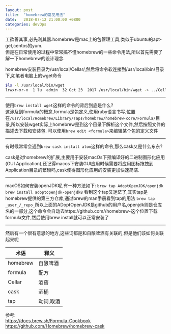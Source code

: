 ```yaml
---
layout: post
title:  "homebrew的常见用法"
date:   2018-07-12 21:00:00 +0800
categories: devOps
---
```


工欲善其事,必先利其器.homebrew是mac上的包管理工具,类似于ubuntu的apt-get,centos的yum.  
但是在日常使用的过程中常常搞不懂homebrew的一些命令用法,所以首先需要了解一下homebrew的设计理念.

homebrew安装目录为/usr/local/Cellar/,然后将命令软连接到/usr/local/bin/目录下,如笔者电脑上的wget命令

```sh
$ls -l /usr/local/bin/wget
lrwxr-xr-x  1 lu  admin  32 Oct 23  2017 /usr/local/bin/wget -> ../Cellar/wget/1.19.1_1/bin/wget
```

---

使用`brew install wget`这样的命令的背后到底是什么?  
这涉及到formula的概念,formula是包定义,使用ruby语言书写,位置在`/usr/local/Homebrew/Library/Taps/homebrew/homebrew-core/Formula/`目录,所以安装wget实际上homebrew是到这个目录下解析这个文件,然后按照文件的描述去下载和安装包.
可以使用`brew edit <formula>`来编辑某个包的定义文件

---

有时候常常会遇到`brew cask install atom`这样的命令,那么cask又是什么东东?

cask是对homebrew的扩展,主要用于安装macOs下预编译好的二进制图形化应用(GUI Application),还记得macos下安装GUI应用时候需要将应用图标拖拽到Application目录的繁琐吗,cask使得图形化应用的安装更加快速简洁.

---

macOS如何安装openJDK呢,有一种方法如下:
`brew tap AdoptOpenJDK/openjdk`
`brew install adoptopenjdk-openjdk8`
看到这个tap又迷茫了,其实tap是homebrew提供的第三方仓库,通过brew的man手册看到tap的用法
`brew tap _user_/_repo_`所以上面的ADoptOpenJDK是github的用户名,openjdk则是仓库名的一部分,这个命令会自动去https://github.com/<user>/homebrew-<repo>这个位置下载formula文件,然后使用brew install就可以正常安装了

----

然后有一个很有意思的地方,这些词都是和自酿啤酒有关联的,但是他们该如何关联起来呢

术语|释义
---|---
homebrew|自酿啤酒
formula|配方
Cellar|酒窖
cask|酒桶
tap|动词,取酒

参考:  
<https://docs.brew.sh/Formula-Cookbook>  
<https://github.com/Homebrew/homebrew-cask>

